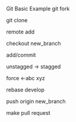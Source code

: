 Git Basic Example
git fork

git clone

remote add

checkout new_branch

add/commit


unstagged -> stagged

 force <-abc xyz

rebase develop

push origin new_branch

make pull request
